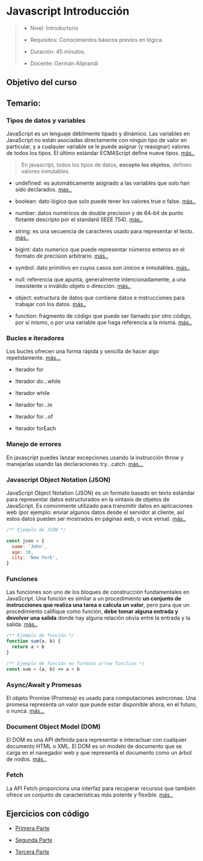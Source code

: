 # Javascript Introducción

> - Nivel: Introductorio
>
> - Requisitos: Conocimientos básicos previos en lógica.
>
> - Duración: 45 minutos.
>
> - Docente: Germán Aliprandi

## Objetivo del curso

## Temario:

### Tipos de datos y variables

JavaScript es un lenguaje débilmente tipado y dinámico. Las variables en JavaScript no están asociadas directamente con ningún tipo de valor en particular, y a cualquier variable se le puede asignar (y reasignar) valores de todos los tipos. El último estándar ECMAScript define nueve tipos. [más..](<(https://developer.mozilla.org/es/docs/Web/JavaScript/Data_structures)>)

> En javascript, todos los tipos de datos, **excepto los objetos**, definen valores inmutables.

- undefined: es automáticamente asignado a las variables que solo han sido declarados. [mas..](https://en.wikipedia.org/wiki/Undefined_value)

- boolean: dato lógico que solo puede tener los valores true o false. [más..](https://es.wikipedia.org/wiki/Tipo_de_dato_l%C3%B3gico)

- number: datos numéricos de double precision y de 64-bit de punto flotante descripto por el standard (IEEE 754). [más..](https://developer.mozilla.org/es/docs/Glossary/es.wikipedia.org/wiki/Tipo_de_dato#Num.C3.A9ricos)

- string: es una secuencia de caracteres usado para representar el texto. [más..](http://es.wikipedia.org/wiki/Cadena_de_caracteres)

- bigint: dato numerico que puede representar números enteros en el formato de precision arbitrario. [más..](https://developer.mozilla.org/en-US/docs/Web/JavaScript/Data_structures#bigint_type)

- symbol: dato primitivo en cuyos casos son únicos e inmutables. [más..](http://en.wikipedia.org/wiki/Symbol_%28programming%29)

- null: referencia que apunta, generalmente intencionadamente, a una inexistente o inválido objeto o dirección. [más..](https://es.wikipedia.org/wiki/Puntero_%28inform%C3%A1tica%29#Puntero_nulo)

- object: estructura de datos que contiene datos e instrucciones para trabajar con los datos. [más..](https://developer.mozilla.org/en-US/docs/Web/JavaScript/Data_structures#Objects)

- function: fragmento de código que puede ser llamado por otro código, por sí mismo, o por una variable que haga referencia a la misma. [más..](https://developer.mozilla.org/es/docs/Glossary/Function)

### Bucles e iteradores

Los bucles ofrecen una forma rápida y sencilla de hacer algo repetidamente. [más...](https://developer.mozilla.org/es/docs/Web/JavaScript/Guide/Loops_and_iteration)

- Iterador for

- Iterador do...while

- Iterador while

- Iterador for...in

- Iterador for...of

- Iterador forEach

### Manejo de errores

En javascript puedes lanzar excepciones usando la instrucción throw y manejarlas usando las declaraciones try...catch. [más...](https://developer.mozilla.org/es/docs/Web/JavaScript/Guide/Control_flow_and_error_handling)

### Javascript Object Notation (JSON)

JavaScript Object Notation (JSON) es un formato basado en texto estándar para representar datos estructurados en la sintaxis de objetos de JavaScript. Es comúnmente utilizado para transmitir datos en aplicaciones web (por ejemplo: enviar algunos datos desde el servidor al cliente, así estos datos pueden ser mostrados en páginas web, o vice versa). [más..](https://developer.mozilla.org/es/docs/Learn/JavaScript/Objects/JSON)

```js
/** Ejemplo de JSON */

const json = {
  name: 'John',
  age: 30,
  city: 'New York',
}
```

### Funciones

Las funciones son uno de los bloques de construcción fundamentales en JavaScript. Una función es similar a un procedimiento **un conjunto de instrucciones que realiza una tarea o calcula un valor**, pero para que un procedimiento califique como función, **debe tomar alguna entrada y devolver una salida** donde hay alguna relación obvia entre la entrada y la salida. [más..](https://developer.mozilla.org/es/docs/Web/JavaScript/Guide/Functions)

```js
/** Ejemplo de función */
function sum(a, b) {
  return a + b
}

/** Ejemplo de función en formato arrow function */
const sum = (a, b) => a + b
```

### Async/Await y Promesas

El objeto Promise (Promesa) es usado para computaciones asíncronas. Una promesa representa un valor que puede estar disponible ahora, en el futuro, o nunca. [más...](https://developer.mozilla.org/es/docs/Web/JavaScript/Reference/Statements/async_function)

### Document Object Model (DOM)

El DOM es una API definida para representar e interactuar con cualquier documento HTML o XML. El DOM es un modelo de documento que se carga en el navegador web y que representa el documento como un árbol de nodos. [más..](https://developer.mozilla.org/es/docs/Glossary/DOM)

### Fetch

La API Fetch proporciona una interfaz para recuperar recursos que también ofrece un conjunto de características más potente y flexible. [más..](https://developer.mozilla.org/es/docs/Web/API/Fetch_API)

## Ejercicios con código

- [Primera Parte](https://github1s.com/galiprandi/cursos/blob/HEAD/javascript-introduction/part-one.js)

- [Segunda Parte](https://github1s.com/galiprandi/cursos/blob/HEAD/javascript-introduction/part-two.js)

- [Tercera Parte](https://github1s.com/galiprandi/cursos/blob/HEAD/javascript-introduction/part-three.js)
